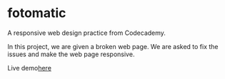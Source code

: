 # fotomatic

A responsive web design practice from Codecademy.

In this project, we are given a broken web page. We are asked to fix the issues and make the web page responsive.

Live demo[here](https://nathanc90.github.io/fotomatic/)

